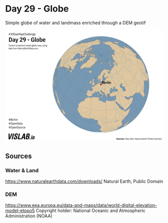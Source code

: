 # Day 29 - Globe
Simple globe of water and landmass enriched through a DEM geotif

![29](29.png)

## Sources

### Water & Land

https://www.naturalearthdata.com/downloads/
Natural Earth, Public Domain

### DEM
https://www.eea.europa.eu/data-and-maps/data/world-digital-elevation-model-etopo5
Copyright holder: National Oceanic and Atmospheric Administration (NOAA)